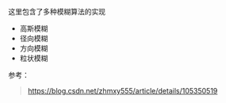 这里包含了多种模糊算法的实现
* 高斯模糊
* 径向模糊
* 方向模糊
* 粒状模糊

参考：
> https://blog.csdn.net/zhmxy555/article/details/105350519
